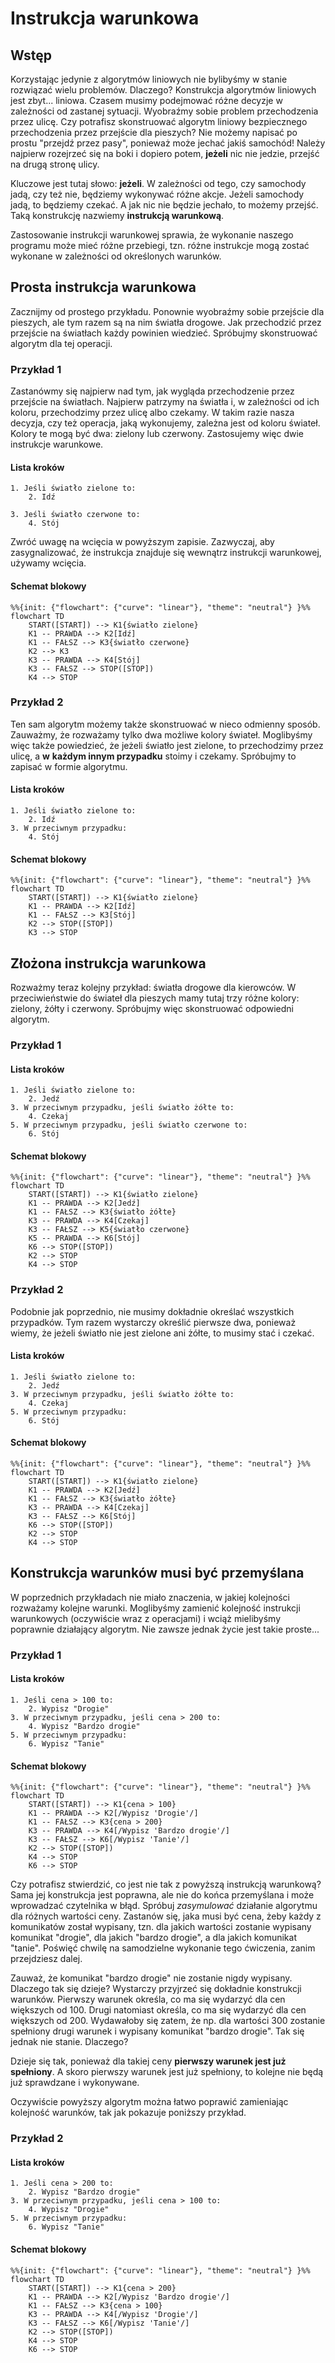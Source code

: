 # Instrukcja warunkowa

## Wstęp

Korzystając jedynie z algorytmów liniowych nie bylibyśmy w stanie rozwiązać wielu problemów. Dlaczego? Konstrukcja algorytmów liniowych jest zbyt... liniowa. Czasem musimy podejmować różne decyzje w zależności od zastanej sytuacji. Wyobraźmy sobie problem przechodzenia przez ulicę. Czy potrafisz skonstruować algorytm liniowy bezpiecznego przechodzenia przez przejście dla pieszych? Nie możemy napisać po prostu "przejdź przez pasy", ponieważ może jechać jakiś samochód! Należy najpierw rozejrzeć się na boki i dopiero potem, **jeżeli** nic nie jedzie, przejść na drugą stronę ulicy.

Kluczowe jest tutaj słowo: **jeżeli**. W zależności od tego, czy samochody jadą, czy też nie, będziemy wykonywać różne akcje. Jeżeli samochody jadą, to będziemy czekać. A jak nic nie będzie jechało, to możemy przejść. Taką konstrukcję nazwiemy **instrukcją warunkową**.

Zastosowanie instrukcji warunkowej sprawia, że wykonanie naszego programu może mieć różne przebiegi, tzn. różne instrukcje mogą zostać wykonane w zależności od określonych warunków.

## Prosta instrukcja warunkowa

Zacznijmy od prostego przykładu. Ponownie wyobraźmy sobie przejście dla pieszych, ale tym razem są na nim światła drogowe. Jak przechodzić przez przejście na światłach każdy powinien wiedzieć. Spróbujmy skonstruować algorytm dla tej operacji.

### Przykład 1

Zastanówmy się najpierw nad tym, jak wygląda przechodzenie przez przejście na światłach. Najpierw patrzymy na światła i, w zależności od ich koloru, przechodzimy przez ulicę albo czekamy. W takim razie nasza decyzja, czy też operacja, jaką wykonujemy, zależna jest od koloru świateł. Kolory te mogą być dwa: zielony lub czerwony. Zastosujemy więc dwie instrukcje warunkowe.

#### Lista kroków

```
1. Jeśli światło zielone to:
    2. Idź
    
3. Jeśli światło czerwone to:
    4. Stój
```

Zwróć uwagę na wcięcia w powyższym zapisie. Zazwyczaj, aby zasygnalizować, że instrukcja znajduje się wewnątrz instrukcji warunkowej, używamy wcięcia.

#### Schemat blokowy

```mermaid
%%{init: {"flowchart": {"curve": "linear"}, "theme": "neutral"} }%%
flowchart TD
    START([START]) --> K1{światło zielone}
    K1 -- PRAWDA --> K2[Idź]
    K1 -- FAŁSZ --> K3{światło czerwone}
    K2 --> K3
    K3 -- PRAWDA --> K4[Stój]
    K3 -- FAŁSZ --> STOP([STOP])
    K4 --> STOP
```

### Przykład 2

Ten sam algorytm możemy także skonstruować w nieco odmienny sposób. Zauważmy, że rozważamy tylko dwa możliwe kolory świateł. Moglibyśmy więc także powiedzieć, że jeżeli światło jest zielone, to przechodzimy przez ulicę, a **w** **każdym innym przypadku** stoimy i czekamy. Spróbujmy to zapisać w formie algorytmu.

#### Lista kroków

```
1. Jeśli światło zielone to:
    2. Idź
3. W przeciwnym przypadku:
    4. Stój
```

#### Schemat blokowy

```mermaid
%%{init: {"flowchart": {"curve": "linear"}, "theme": "neutral"} }%%
flowchart TD
    START([START]) --> K1{światło zielone}
    K1 -- PRAWDA --> K2[Idź]
    K1 -- FAŁSZ --> K3[Stój]
    K2 --> STOP([STOP])
    K3 --> STOP
```

## Złożona instrukcja warunkowa

Rozważmy teraz kolejny przykład: światła drogowe dla kierowców. W przeciwieństwie do świateł dla pieszych mamy tutaj trzy różne kolory: zielony, żółty i czerwony. Spróbujmy więc skonstruować odpowiedni algorytm.

### Przykład 1

#### Lista kroków

```
1. Jeśli światło zielone to:
    2. Jedź
3. W przeciwnym przypadku, jeśli światło żółte to:
    4. Czekaj
5. W przeciwnym przypadku, jeśli światło czerwone to:
    6. Stój
```

#### Schemat blokowy

```mermaid
%%{init: {"flowchart": {"curve": "linear"}, "theme": "neutral"} }%%
flowchart TD
    START([START]) --> K1{światło zielone}
    K1 -- PRAWDA --> K2[Jedź]
    K1 -- FAŁSZ --> K3{światło żółte}
    K3 -- PRAWDA --> K4[Czekaj]
    K3 -- FAŁSZ --> K5{światło czerwone}
    K5 -- PRAWDA --> K6[Stój]
    K6 --> STOP([STOP])
    K2 --> STOP
    K4 --> STOP
```

### Przykład 2

Podobnie jak poprzednio, nie musimy dokładnie określać wszystkich przypadków. Tym razem wystarczy określić pierwsze dwa, ponieważ wiemy, że jeżeli światło nie jest zielone ani żółte, to musimy stać i czekać.

#### Lista kroków

```
1. Jeśli światło zielone to: 
    2. Jedź
3. W przeciwnym przypadku, jeśli światło żółte to: 
    4. Czekaj
5. W przeciwnym przypadku: 
    6. Stój
```

#### Schemat blokowy

```mermaid
%%{init: {"flowchart": {"curve": "linear"}, "theme": "neutral"} }%%
flowchart TD
    START([START]) --> K1{światło zielone}
    K1 -- PRAWDA --> K2[Jedź]
    K1 -- FAŁSZ --> K3{światło żółte}
    K3 -- PRAWDA --> K4[Czekaj]
    K3 -- FAŁSZ --> K6[Stój]
    K6 --> STOP([STOP])
    K2 --> STOP
    K4 --> STOP
```

## Konstrukcja warunków musi być przemyślana

W poprzednich przykładach nie miało znaczenia, w jakiej kolejności rozważamy kolejne warunki. Moglibyśmy zamienić kolejność instrukcji warunkowych (oczywiście wraz z operacjami) i wciąż mielibyśmy poprawnie działający algorytm. Nie zawsze jednak życie jest takie proste...

### Przykład 1

#### Lista kroków

```
1. Jeśli cena > 100 to:
    2. Wypisz "Drogie"
3. W przeciwnym przypadku, jeśli cena > 200 to:
    4. Wypisz "Bardzo drogie"
5. W przeciwnym przypadku:
    6. Wypisz "Tanie"
```

#### Schemat blokowy

```mermaid
%%{init: {"flowchart": {"curve": "linear"}, "theme": "neutral"} }%%
flowchart TD
    START([START]) --> K1{cena > 100}
    K1 -- PRAWDA --> K2[/Wypisz 'Drogie'/]
    K1 -- FAŁSZ --> K3{cena > 200}
    K3 -- PRAWDA --> K4[/Wypisz 'Bardzo drogie'/]
    K3 -- FAŁSZ --> K6[/Wypisz 'Tanie'/]
    K2 --> STOP([STOP])
    K4 --> STOP
    K6 --> STOP
```

Czy potrafisz stwierdzić, co jest nie tak z powyższą instrukcją warunkową? Sama jej konstrukcja jest poprawna, ale nie do końca przemyślana i może wprowadzać czytelnika w błąd. Spróbuj _zasymulować_ działanie algorytmu dla różnych wartości ceny. Zastanów się, jaka musi być cena, żeby każdy z komunikatów został wypisany, tzn. dla jakich wartości zostanie wypisany komunikat "drogie", dla jakich "bardzo drogie", a dla jakich komunikat "tanie". Poświęć chwilę na samodzielne wykonanie tego ćwiczenia, zanim przejdziesz dalej.

Zauważ, że komunikat "bardzo drogie" nie zostanie nigdy wypisany. Dlaczego tak się dzieje? Wystarczy przyjrzeć się dokładnie konstrukcji warunków. Pierwszy warunek określa, co ma się wydarzyć dla cen większych od 100. Drugi natomiast określa, co ma się wydarzyć dla cen większych od 200. Wydawałoby się zatem, że np. dla wartości 300 zostanie spełniony drugi warunek i wypisany komunikat "bardzo drogie". Tak się jednak nie stanie. Dlaczego?

Dzieje się tak, ponieważ dla takiej ceny **pierwszy warunek jest już spełniony**. A skoro pierwszy warunek jest już spełniony, to kolejne nie będą już sprawdzane i wykonywane.

Oczywiście powyższy algorytm można łatwo poprawić zamieniając kolejność warunków, tak jak pokazuje poniższy przykład.

### Przykład 2

#### Lista kroków

```
1. Jeśli cena > 200 to:
    2. Wypisz "Bardzo drogie"
3. W przeciwnym przypadku, jeśli cena > 100 to: 
    4. Wypisz "Drogie"
5. W przeciwnym przypadku:
    6. Wypisz "Tanie"
```

#### Schemat blokowy

```mermaid
%%{init: {"flowchart": {"curve": "linear"}, "theme": "neutral"} }%%
flowchart TD
    START([START]) --> K1{cena > 200}
    K1 -- PRAWDA --> K2[/Wypisz 'Bardzo drogie'/]
    K1 -- FAŁSZ --> K3{cena > 100}
    K3 -- PRAWDA --> K4[/Wypisz 'Drogie'/]
    K3 -- FAŁSZ --> K6[/Wypisz 'Tanie'/]
    K2 --> STOP([STOP])
    K4 --> STOP
    K6 --> STOP
```
